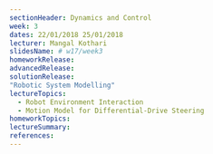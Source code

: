 ```yaml
---
sectionHeader: Dynamics and Control
week: 3
dates: 22/01/2018 25/01/2018
lecturer: Mangal Kothari
slidesName: # w17/week3
homeworkRelease:
advancedRelease:
solutionRelease:
"Robotic System Modelling"
lectureTopics:
  - Robot Environment Interaction
  - Motion Model for Differential-Drive Steering
homeworkTopics:
lectureSummary:
references:
---
```

